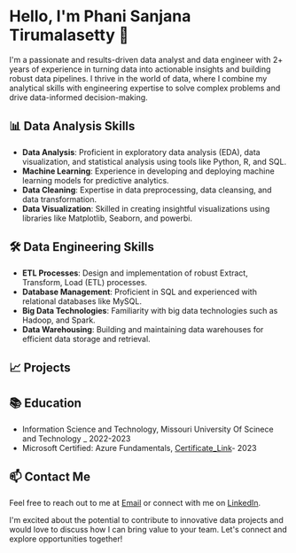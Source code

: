 # Hello, I'm Phani Sanjana Tirumalasetty 👋

I'm a passionate and results-driven data analyst and data engineer with 2+ years of experience in turning data into actionable insights and building robust data pipelines. I thrive in the world of data, where I combine my analytical skills with engineering expertise to solve complex problems and drive data-informed decision-making.

## 📊 Data Analysis Skills

- **Data Analysis**: Proficient in exploratory data analysis (EDA), data visualization, and statistical analysis using tools like Python, R, and SQL.
- **Machine Learning**: Experience in developing and deploying machine learning models for predictive analytics.
- **Data Cleaning**: Expertise in data preprocessing, data cleansing, and data transformation.
- **Data Visualization**: Skilled in creating insightful visualizations using libraries like Matplotlib, Seaborn, and powerbi.

## 🛠️ Data Engineering Skills

- **ETL Processes**: Design and implementation of robust Extract, Transform, Load (ETL) processes.
- **Database Management**: Proficient in SQL and experienced with relational databases like MySQL.
- **Big Data Technologies**: Familiarity with big data technologies such as Hadoop, and Spark.
- **Data Warehousing**: Building and maintaining data warehouses for efficient data storage and retrieval.


## 📈 Projects


## 📚 Education

- Information Science and Technology, Missouri University Of Scinece and Technology _ 2022-2023
- Microsoft Certified: Azure Fundamentals, [Certificate_Link](https://learn.microsoft.com/en-gb/users/phanisanjanatirumalasetty-5435/credentials/3a6000602553acdb)- 2023

## 📫 Contact Me

Feel free to reach out to me at [Email](tphanisanjana@gmail.com) or connect with me on [LinkedIn](www.linkedin.com/in/phanisanjana).

I'm excited about the potential to contribute to innovative data projects and would love to discuss how I can bring value to your team. Let's connect and explore opportunities together!

<!---
Phanisanjana/Phanisanjana is a ✨ special ✨ repository because its `README.md` (this file) appears on your GitHub profile.
You can click the Preview link to take a look at your changes.
--->
